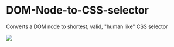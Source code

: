 # DOM-Node-to-CSS-selector
Converts a DOM node to shortest, valid, "human like" CSS selector

<img src="https://github.com/Modi34/DOM-Node-to-CSS-selector/raw/main/demo.gif">
